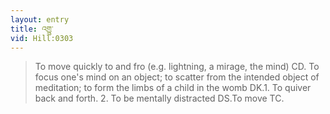 ```yaml
---
layout: entry
title: འགྱུ་
vid: Hill:0303
---
```

> To move quickly to and fro (e\.g\. lightning, a mirage, the mind) CD\. To focus one's mind on an object; to scatter from the intended object of meditation; to form the limbs of a child in the womb DK\.1\. To quiver back and forth\. 2\. To be mentally distracted DS\.To move TC\.


